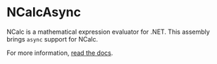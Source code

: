﻿# NCalcAsync

NCalc is a mathematical expression evaluator for .NET. 
This assembly brings `async` support for NCalc.

For more information, [read the docs](https://ncalc.github.io/ncalc/articles/async.html).